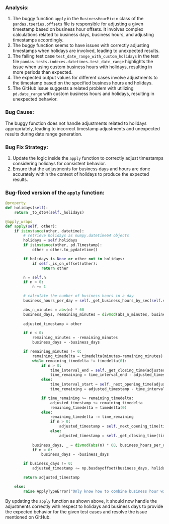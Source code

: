 ### Analysis:
1. The buggy function `apply` in the `BusinessHourMixin` class of the `pandas.tseries.offsets` file is responsible for adjusting a given timestamp based on business hour offsets. It involves complex calculations related to business days, business hours, and adjusting timestamps accordingly.
2. The buggy function seems to have issues with correctly adjusting timestamps when holidays are involved, leading to unexpected results.
3. The failing test case `test_date_range_with_custom_holidays` in the test file `pandas.tests.indexes.datetimes.test_date_range` highlights the issue when using custom business hours with holidays, resulting in more periods than expected.
4. The expected output values for different cases involve adjustments to the timestamp based on the specified business hours and holidays.
5. The GitHub issue suggests a related problem with utilizing `pd.date_range` with custom business hours and holidays, resulting in unexpected behavior.

### Bug Cause:
The buggy function does not handle adjustments related to holidays appropriately, leading to incorrect timestamp adjustments and unexpected results during date range generation.

### Bug Fix Strategy:
1. Update the logic inside the `apply` function to correctly adjust timestamps considering holidays for consistent behavior.
2. Ensure that the adjustments for business days and hours are done accurately within the context of holidays to produce the expected results.

### Bug-fixed version of the `apply` function:
```python
@property
def holidays(self):
    return _to_dt64(self._holidays)

@apply_wraps
def apply(self, other):
    if isinstance(other, datetime):
        # retrieve holidays as numpy.datetime64 objects
        holidays = self.holidays
        if isinstance(other, pd.Timestamp):
            other = other.to_pydatetime()

        if holidays is None or other not in holidays:
            if self._is_on_offset(other):
                return other

        n = self.n
        if n < 0:
            n += 1

        # calculate the number of business hours in a day
        business_hours_per_day = self._get_business_hours_by_sec(self.start, self.end)

        abs_n_minutes = abs(n) * 60
        business_days, remaining_minutes = divmod(abs_n_minutes, business_hours_per_day // 60)
        
        adjusted_timestamp = other

        if n < 0:
            remaining_minutes = -remaining_minutes
            business_days = -business_days

        if remaining_minutes != 0:
            remaining_timedelta = timedelta(minutes=remaining_minutes)
            while remaining_timedelta != timedelta(0):
                if n > 0:
                    time_interval_end = self._get_closing_time(adjusted_timestamp)
                    time_remaining = time_interval_end - adjusted_timestamp
                else:
                    time_interval_start = self._next_opening_time(adjusted_timestamp, sign=-1)
                    time_remaining = adjusted_timestamp - time_interval_start

                if time_remaining >= remaining_timedelta:
                    adjusted_timestamp += remaining_timedelta
                    remaining_timedelta = timedelta(0)
                else:
                    remaining_timedelta -= time_remaining
                    if n > 0:
                        adjusted_timestamp = self._next_opening_time(time_interval_end)
                    else:
                        adjusted_timestamp = self._get_closing_time(time_interval_start - timedelta(seconds=1))
                
            business_days, _ = divmod(abs(n) * 60, business_hours_per_day)
            if n < 0:
                business_days = -business_days

        if business_days != 0:
            adjusted_timestamp += np.busdayoffset(business_days, holidays=holidays)

        return adjusted_timestamp

    else:
        raise ApplyTypeError("Only know how to combine business hour with datetime")
```

By updating the `apply` function as shown above, it should now handle the adjustments correctly with respect to holidays and business days to provide the expected behavior for the given test cases and resolve the issue mentioned on GitHub.